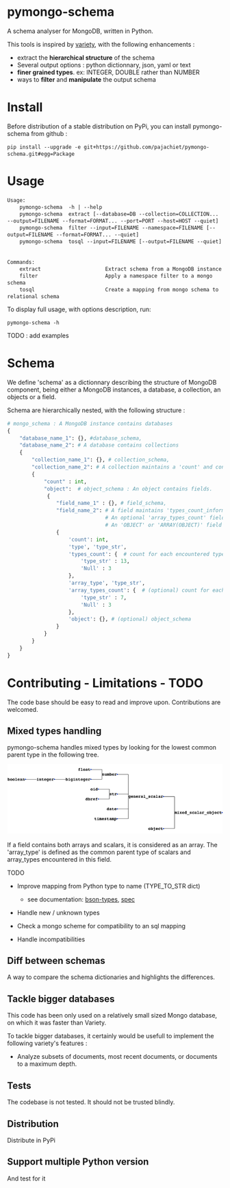 # pymongo-schema
A schema analyser for MongoDB, written in Python. 

This tools is inspired by [variety](https://github.com/variety/variety), with the following enhancements :

- extract the **hierarchical structure** of the schema 
- Several output options : python dictionnary, json, yaml or text
- **finer grained types**. ex: INTEGER, DOUBLE rather than NUMBER 
- ways to **filter** and **manipulate** the output schema

# Install

Before distribution of a stable distribution on PyPi, you can install pymongo-schema from github : 
```shell
pip install --upgrade -e git+https://github.com/pajachiet/pymongo-schema.git#egg=Package
```
# Usage

```shell
Usage:
    pymongo-schema  -h | --help
    pymongo-schema  extract [--database=DB --collection=COLLECTION... --output=FILENAME --format=FORMAT... --port=PORT --host=HOST --quiet]
    pymongo-schema  filter --input=FILENAME --namespace=FILENAME [--output=FILENAME --format=FORMAT... --quiet]
    pymongo-schema  tosql --input=FILENAME [--output=FILENAME --quiet]


Commands: 
    extract                     Extract schema from a MongoDB instance
    filter                      Apply a namespace filter to a mongo schema
    tosql                       Create a mapping from mongo schema to relational schema
```

To display full usage, with options description, run:
```shell 
pymongo-schema -h
```

TODO : add examples

# Schema

We define 'schema' as a dictionnary describing the structure of MongoDB component, being either a MongoDB instances, a database, a collection, an objects or a field. 
 
Schema are hierarchically nested, with the following structure :  



```python 
# mongo_schema : A MongoDB instance contains databases
{
    "database_name_1": {}, #database_schema,
    "database_name_2": # A database contains collections
    { 
        "collection_name_1": {}, # collection_schema,
        "collection_name_2": # A collection maintains a 'count' and contains 1 object
        { 
            "count" : int, 
            "object":  # object_schema : An object contains fields.            
             {
                "field_name_1" : {}, # field_schema, 
                "field_name_2": # A field maintains 'types_count_information
                                # An optional 'array_types_count' field maintains 'types_count' information for values encountered in arrays 
                                # An 'OBJECT' or 'ARRAY(OBJECT)' field recursively contains 1 'object'
                {
                    'count': int,
                    'type', 'type_str',
                    'types_count': {  # count for each encountered type  
                        'type_str' : 13,
                        'Null' : 3
                    }, 
                    'array_type', 'type_str',
                    'array_types_count': {  # (optional) count for each type encountered  in arrays
                        'type_str' : 7,
                        'Null' : 3
                    }, 
                    'object': {}, # (optional) object_schema 
                } 
            } 
        }
    }           
}
```
# Contributing - Limitations - TODO 
The code base should be easy to read and improve upon. Contributions are welcomed.

## Mixed types handling
pymongo-schema handles mixed types by looking for the lowest common parent type in the following tree.

<img src="type_tree.png" alt="type_tree" width=700/>

If a field contains both arrays and scalars, it is considered as an array. The 'array_type' is defined as the common parent type of scalars and array_types encountered in this field. 

TODO

- Improve mapping from Python type to name (TYPE_TO_STR dict)
    - see documentation: [bson-types](https://docs.mongodb.com/manual/reference/bson-types/), [spec](http://bsonspec.org/spec.html)

- Handle new / unknown types
- Check a mongo scheme for compatibility to an sql mapping
- Handle incompatibilities

## Diff between schemas

A way to compare the schema dictionaries and highlights the differences.


## Tackle bigger databases
This code has been only used on a relatively small sized Mongo database, on which it was faster than Variety. 

To tackle bigger databases, it certainly would be usefull to implement the following variety's features :

- Analyze subsets of documents, most recent documents, or documents to a maximum depth.

## Tests
The codebase is not tested. It should not be trusted blindly.

## Distribution

Distribute in PyPi

## Support multiple Python version

And test for it


